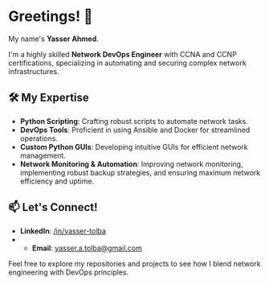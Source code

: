 # Greetings! 👋

My name's **Yasser Ahmed**.

I'm a highly skilled **Network DevOps Engineer** with CCNA and CCNP certifications, specializing in automating and securing complex network infrastructures. 

## 🛠️ My Expertise
- **Python Scripting**: Crafting robust scripts to automate network tasks.
- **DevOps Tools**: Proficient in using Ansible and Docker for streamlined operations.
- **Custom Python GUIs**: Developing intuitive GUIs for efficient network management.
- **Network Monitoring & Automation**: Improving network monitoring, implementing robust backup strategies, and ensuring maximum network efficiency and uptime.

## 📫 Let's Connect!
- **LinkedIn**: [/in/yasser-tolba](https://linkedin.com/in/yasser-tolba)
- - **Email**: [yasser.a.tolba@gmail.com](mailto:yasser.a.tolba@gmail.com)

Feel free to explore my repositories and projects to see how I blend network engineering with DevOps principles.
